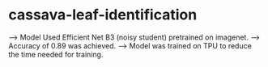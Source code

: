 # cassava-leaf-identification

--> Model Used Efficient Net B3 (noisy student) pretrained on imagenet.
--> Accuracy of 0.89 was achieved.
--> Model was trained on TPU to reduce the time needed for training.

